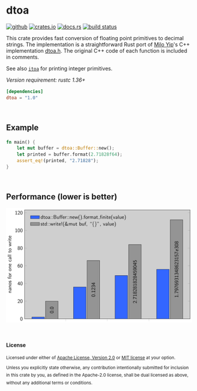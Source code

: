 dtoa
====

[<img alt="github" src="https://img.shields.io/badge/github-dtolnay/dtoa-8da0cb?style=for-the-badge&labelColor=555555&logo=github" height="20">](https://github.com/dtolnay/dtoa)
[<img alt="crates.io" src="https://img.shields.io/crates/v/dtoa.svg?style=for-the-badge&color=fc8d62&logo=rust" height="20">](https://crates.io/crates/dtoa)
[<img alt="docs.rs" src="https://img.shields.io/badge/docs.rs-dtoa-66c2a5?style=for-the-badge&labelColor=555555&logo=docs.rs" height="20">](https://docs.rs/dtoa)
[<img alt="build status" src="https://img.shields.io/github/workflow/status/dtolnay/dtoa/CI/master?style=for-the-badge" height="20">](https://github.com/dtolnay/dtoa/actions?query=branch%3Amaster)

This crate provides fast conversion of floating point primitives to decimal
strings. The implementation is a straightforward Rust port of [Milo Yip]'s C++
implementation [dtoa.h]. The original C++ code of each function is included in
comments.

See also [`itoa`] for printing integer primitives.

*Version requirement: rustc 1.36+*

[Milo Yip]: https://github.com/miloyip
[dtoa.h]: https://github.com/miloyip/rapidjson/blob/master/include/rapidjson/internal/dtoa.h
[`itoa`]: https://github.com/dtolnay/itoa

```toml
[dependencies]
dtoa = "1.0"
```

<br>

## Example

```rust
fn main() {
    let mut buffer = dtoa::Buffer::new();
    let printed = buffer.format(2.71828f64);
    assert_eq!(printed, "2.71828");
}
```

<br>

## Performance (lower is better)

![performance](https://raw.githubusercontent.com/dtolnay/dtoa/master/performance.png)

<br>

#### License

<sup>
Licensed under either of <a href="LICENSE-APACHE">Apache License, Version
2.0</a> or <a href="LICENSE-MIT">MIT license</a> at your option.
</sup>

<br>

<sub>
Unless you explicitly state otherwise, any contribution intentionally submitted
for inclusion in this crate by you, as defined in the Apache-2.0 license, shall
be dual licensed as above, without any additional terms or conditions.
</sub>
